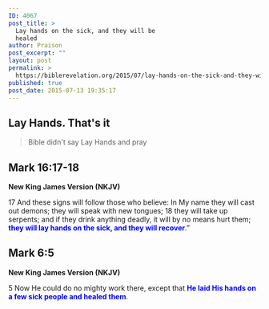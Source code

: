 ```yaml
---
ID: 4067
post_title: >
  Lay hands on the sick, and they will be
  healed
author: Praison
post_excerpt: ""
layout: post
permalink: >
  https://biblerevelation.org/2015/07/lay-hands-on-the-sick-and-they-will-be-healed/
published: true
post_date: 2015-07-13 19:35:17
---
```

<h2>Lay Hands. That's it</h2>
<blockquote>Bible didn't say Lay Hands and pray</blockquote>
<h2>Mark 16:17-18</h2>
<strong>New King James Version (NKJV)</strong>

17 And these signs will follow those who believe: In My name they will cast out demons; they will speak with new tongues; 18 they will take up serpents; and if they drink anything deadly, it will by no means hurt them; <span style="color: #0000ff;"><strong>they will lay hands on the sick, and they will recover</strong></span>.”
<h2>Mark 6:5</h2>
<strong>New King James Version (NKJV)</strong>

5 Now He could do no mighty work there, except that <span style="color: #0000ff;"><strong>He laid His hands on a few sick people and healed them</strong></span>.
